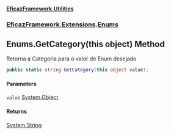 #### [EficazFramework.Utilities](EficazFrameworkUtilities.md 'EficazFramework Utilities')
### [EficazFramework.Extensions](EficazFrameworkUtilities.md#EficazFramework.Extensions 'EficazFramework.Extensions').[Enums](Enums.md 'EficazFramework.Extensions.Enums')

## Enums.GetCategory(this object) Method

Retorna a Categoria para o valor de Enum desejado

```csharp
public static string GetCategory(this object value);
```
#### Parameters

<a name='EficazFramework.Extensions.Enums.GetCategory(thisobject).value'></a>

`value` [System.Object](https://docs.microsoft.com/en-us/dotnet/api/System.Object 'System.Object')

#### Returns
[System.String](https://docs.microsoft.com/en-us/dotnet/api/System.String 'System.String')